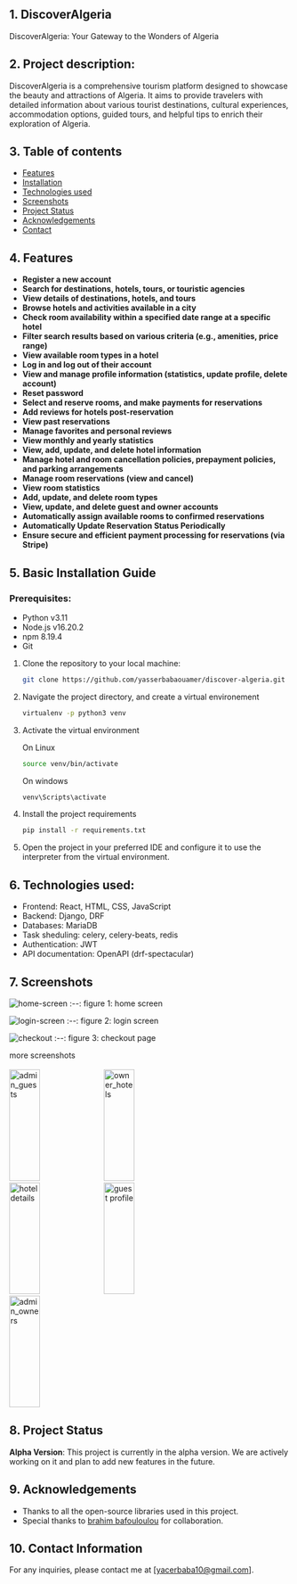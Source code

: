 ## 1. DiscoverAlgeria

DiscoverAlgeria: Your Gateway to the Wonders of Algeria

## 2. Project description:

DiscoverAlgeria is a comprehensive tourism platform designed to showcase the beauty and attractions of Algeria. It aims to provide travelers with detailed information about various tourist destinations, cultural experiences, accommodation options, guided tours, and helpful tips to enrich their exploration of Algeria.

## 3. Table of contents

- [Features](#4-features)
- [Installation](#5-basic-installation-guide)
- [Technologies used](#6-technologies-used)
- [Screenshots](#7-screenshots)
- [Project Status](#8-project-status)
- [Acknowledgements](#9-acknowledgements)
- [Contact](#10-contact-information)

## 4. Features

- **Register a new account**
- **Search for destinations, hotels, tours, or touristic agencies**
- **View details of destinations, hotels, and tours**
- **Browse hotels and activities available in a city**
- **Check room availability within a specified date range at a specific hotel**
- **Filter search results based on various criteria (e.g., amenities, price range)**
- **View available room types in a hotel**
- **Log in and log out of their account**
- **View and manage profile information (statistics, update profile, delete account)**
- **Reset password**
- **Select and reserve rooms, and make payments for reservations**
- **Add reviews for hotels post-reservation**
- **View past reservations**
- **Manage favorites and personal reviews**
- **View monthly and yearly statistics**
- **View, add, update, and delete hotel information**
- **Manage hotel and room cancellation policies, prepayment policies, and parking arrangements**
- **Manage room reservations (view and cancel)**
- **View room statistics**
- **Add, update, and delete room types**
- **View, update, and delete guest and owner accounts**
- **Automatically assign available rooms to confirmed reservations**
- **Automatically Update Reservation Status Periodically**
- **Ensure secure and efficient payment processing for reservations (via Stripe)**

## 5. Basic Installation Guide

### Prerequisites:

- Python v3.11
- Node.js v16.20.2
- npm 8.19.4
- Git

1. Clone the repository to your local machine:

    ```bash
    git clone https://github.com/yasserbabaouamer/discover-algeria.git
    ```

1. Navigate the project directory, and create a virtual environement
    
    ```bash
    virtualenv -p python3 venv
    ```
    
2. Activate the virtual environment
    
    On Linux
    
    ```bash
    source venv/bin/activate
    ```
    
    On windows
    
    ```bash
    venv\Scripts\activate
    ```
    

1. Install the project requirements
    
    ```bash
    pip install -r requirements.txt
    ```
    

1. Open the project in your preferred IDE and configure it to use the interpreter from the virtual environment.

## 6. Technologies used:

- Frontend: React, HTML, CSS, JavaScript
- Backend: Django, DRF
- Databases: MariaDB
- Task sheduling: celery, celery-beats, redis
- Authentication: JWT
- API documentation: OpenAPI (drf-spectacular)

## 7. Screenshots

![home-screen](https://github.com/user-attachments/assets/4d3ee308-beb6-43bf-ac93-f2418f7c61a9)
 :--:
 figure 1: home screen

![login-screen](https://github.com/user-attachments/assets/9932fcb4-6736-42b0-888b-75d2ebefd9f7)
:--:
 figure 2: login screen
 
![checkout](https://drive.usercontent.google.com/download?id=1zKu07q7vMbcMh1woOAfJddRr9RfRmGVg)
:--:
 figure 3: checkout page

 more screenshots
 <br><br>
<img alt="admin_guests" src="https://github.com/user-attachments/assets/b4ee2814-97e7-4cfa-81da-9e252d9e3496" width="33%" style="height: 200px; object-fit: cover;"></img>
<img alt="owner_hotels" src="https://github.com/user-attachments/assets/f0fe2bd6-e1cf-4910-a647-b4b456d3a46f" width="33%" style="height: 200px; object-fit: cover;"></img>
<img alt="hotel details" src="https://github.com/user-attachments/assets/32556b3c-2dd6-4095-a926-b1262109806b" width="33%" style="height: 200px; object-fit: cover;"></img>
<img alt="guest profile" src="https://github.com/user-attachments/assets/9cf911d6-8316-40b9-8da4-26faf785ebe1" width="33%" style="height: 200px; object-fit: cover;"></img>
<img alt="admin_owners" src="https://github.com/user-attachments/assets/d6d02cb0-1727-4703-a9ef-9d31c267475d" width="33%" style="height: 200px; object-fit: cover;"></img>




 ## 8. Project Status
 **Alpha Version**: This project is currently in the alpha version. We are actively working on it and plan to add new features in the future.


 ## 9. Acknowledgements
- Thanks to all the open-source libraries used in this project.
- Special thanks to [brahim bafouloulou](https://github.com/brahimbafou) for collaboration.

## 10. Contact Information

For any inquiries, please contact me at [yacerbaba10@gmail.com].
